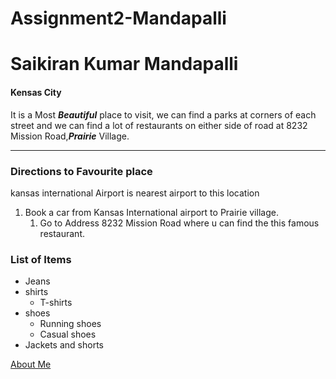 # Assignment2-Mandapalli
# Saikiran Kumar Mandapalli
#### Kensas City

It is a Most ***Beautiful*** place  to visit, we can find a parks at corners of each street and we can find a lot of restaurants on either side of road at 8232 Mission Road,***Prairie*** Village.

***
### Directions to Favourite place
kansas international Airport is nearest airport to this location
1. Book a car from Kansas International airport to Prairie village.
   1. Go to Address 8232 Mission Road where u can find the this famous restaurant.

### List of Items
* Jeans
* shirts
  * T-shirts
* shoes
  * Running shoes
  * Casual shoes
* Jackets and shorts

[About Me](https://github.com/saikiran-kumar/Assignment2-Mandapalli/blob/main/AboutMe.md)


